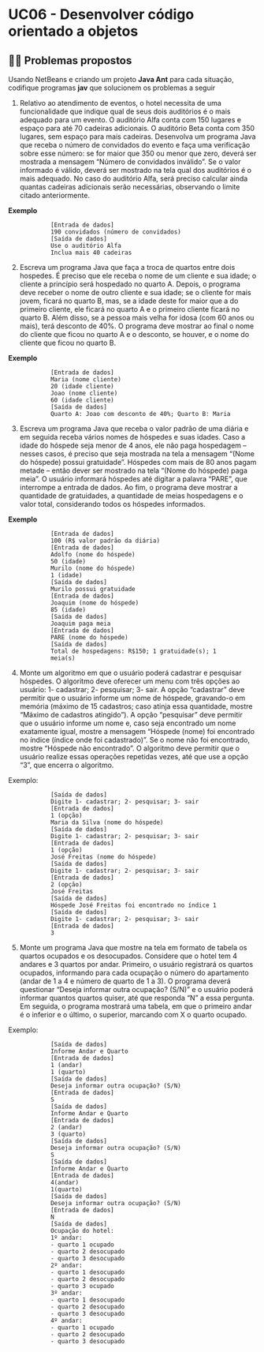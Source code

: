 # UC06 - Desenvolver código orientado a objetos
## 🧑‍🏫 **Problemas propostos**
Usando NetBeans e criando um projeto **Java Ant** para cada situação, codifique programas **jav** que solucionem os problemas a seguir
1. Relativo ao atendimento de eventos, o hotel necessita de uma funcionalidade que indique qual de seus dois auditórios é o mais adequado para um evento. O
auditório Alfa conta com 150 lugares e espaço para até 70 cadeiras adicionais. O auditório Beta conta com 350 lugares, sem espaço para mais cadeiras. Desenvolva
um programa Java que receba o número de convidados do evento e faça uma verificação sobre esse número: se for maior que 350 ou menor que zero, deverá ser
mostrada a mensagem “Número de convidados inválido”. Se o valor informado é válido, deverá ser mostrado na tela qual dos auditórios é o mais adequado. No caso
do auditório Alfa, será preciso calcular ainda quantas cadeiras adicionais serão necessárias, observando o limite citado anteriormente.

 **Exemplo**

                [Entrada de dados]
                190 convidados (número de convidados)
                [Saída de dados]
                Use o auditório Alfa
                Inclua mais 40 cadeiras
2. Escreva um programa Java que faça a troca de quartos entre dois hospedes. É preciso que ele receba o nome de um cliente e sua idade; o cliente a princípio será
hospedado no quarto A. Depois, o programa deve receber o nome de outro cliente e sua idade; se o cliente for mais jovem, ficará no quarto B, mas, se a idade deste
for maior que a do primeiro cliente, ele ficará no quarto A e o primeiro cliente ficará no quarto B. Além disso, se a pessoa mais velha for idosa (com 60 anos ou mais),
terá desconto de 40%. O programa deve mostrar ao final o nome do cliente que ficou no quarto A e o desconto, se houver, e o nome do cliente que ficou no quarto B.

**Exemplo**

                [Entrada de dados]
                Maria (nome cliente)
                20 (idade cliente)
                Joao (nome cliente)
                60 (idade cliente)
                [Saída de dados]
                Quarto A: Joao com desconto de 40%; Quarto B: Maria
3. Escreva um programa Java que receba o valor padrão de uma diária e em seguida receba vários nomes de hóspedes e suas idades. Caso a idade do
hóspede seja menor de 4 anos, ele não paga hospedagem – nesses casos, é preciso que seja mostrada na tela a mensagem “(Nome do hóspede) possui
gratuidade”. Hóspedes com mais de 80 anos pagam metade – então dever ser mostrado na tela “(Nome do hóspede) paga meia”. O usuário informará hóspedes
até digitar a palavra “PARE”, que interrompe a entrada de dados. Ao fim, o programa deve mostrar a quantidade de gratuidades, a quantidade de meias
hospedagens e o valor total, considerando todos os hóspedes informados.

**Exemplo**

                [Entrada de dados]
                100 (R$ valor padrão da diária)
                [Entrada de dados]
                Adolfo (nome do hóspede)
                50 (idade)
                Murilo (nome do hóspede)
                1 (idade)
                [Saída de dados]
                Murilo possui gratuidade
                [Entrada de dados]
                Joaquim (nome do hóspede)
                85 (idade)
                [Saída de dados]
                Joaquim paga meia
                [Entrada de dados]
                PARE (nome do hóspede)
                [Saída de dados]
                Total de hospedagens: R$150; 1 gratuidade(s); 1
                meia(s)
4. Monte um algoritmo em que o usuário poderá cadastrar e pesquisar hóspedes. O algoritmo deve oferecer um menu com três opções ao usuário: 1- cadastrar; 2-
pesquisar; 3- sair. A opção “cadastrar” deve permitir que o usuário informe um nome de hóspede, gravando-o em memória (máximo de 15 cadastros; caso atinja
essa quantidade, mostre “Máximo de cadastros atingido”). A opção “pesquisar” deve permitir que o usuário informe um nome e, caso seja encontrado um nome
exatamente igual, mostre a mensagem “Hóspede (nome) foi encontrado no índice (índice onde foi cadastrado)”. Se o nome não foi encontrado, mostre “Hóspede não
encontrado”. O algoritmo deve permitir que o usuário realize essas operações repetidas vezes, até que use a opção “3”, que encerra o algoritmo.

Exemplo:

                [Saída de dados]
                Digite 1- cadastrar; 2- pesquisar; 3- sair
                [Entrada de dados]
                1 (opção)
                Maria da Silva (nome do hóspede)
                [Saída de dados]
                Digite 1- cadastrar; 2- pesquisar; 3- sair
                [Entrada de dados]
                1 (opção)
                José Freitas (nome do hóspede)
                [Saída de dados]
                Digite 1- cadastrar; 2- pesquisar; 3- sair
                [Entrada de dados]
                2 (opção)
                José Freitas
                [Saída de dados]
                Hóspede José Freitas foi encontrado no índice 1
                [Saída de dados]
                Digite 1- cadastrar; 2- pesquisar; 3- sair
                [Entrada de dados]
                3
5. Monte um programa Java que mostre na tela em formato de tabela os quartos ocupados e os desocupados. Considere que o hotel tem 4 andares e 3
quartos por andar. Primeiro, o usuário registrará os quartos ocupados, informando para cada ocupação o número do apartamento (andar de 1 a 4 e
número de quarto de 1 a 3). O programa deverá questionar “Deseja informar outra ocupação? (S/N)” e o usuário poderá informar quantos quartos quiser, até
que responda “N” a essa pergunta. Em seguida, o programa mostrará uma tabela, em que o primeiro andar é o inferior e o último, o superior, marcando
com X o quarto ocupado.

Exemplo:

                [Saída de dados]
                Informe Andar e Quarto
                [Entrada de dados]
                1 (andar)
                1 (quarto)
                [Saída de dados]
                Deseja informar outra ocupação? (S/N)
                [Entrada de dados]
                S
                [Saída de dados]
                Informe Andar e Quarto
                [Entrada de dados]
                2 (andar)
                3 (quarto)
                [Saída de dados]
                Deseja informar outra ocupação? (S/N)
                S
                [Saída de dados]
                Informe Andar e Quarto
                [Entrada de dados]
                4(andar)
                1(quarto)
                [Saída de dados]
                Deseja informar outra ocupação? (S/N)
                [Entrada de dados]
                N
                [Saída de dados]
                Ocupação do hotel:
                1º andar:
                - quarto 1 ocupado
                - quarto 2 desocupado
                - quarto 3 desocupado
                2º andar:
                - quarto 1 desocupado
                - quarto 2 desocupado
                - quarto 3 ocupado
                3º andar:
                - quarto 1 desocupado
                - quarto 2 desocupado
                - quarto 3 desocupado
                4º andar:
                - quarto 1 ocupado
                - quarto 2 desocupado
                - quarto 3 desocupado

